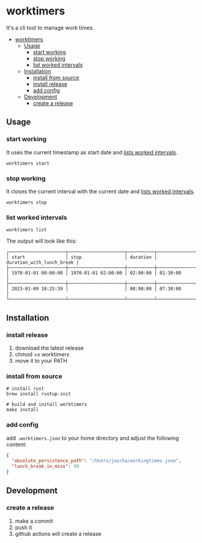 # worktimers

It's a cli tool to manage work times.

<!-- TOC -->
* [worktimers](#worktimers)
  * [Usage](#usage)
    * [start working](#start-working)
    * [stop working](#stop-working)
    * [list worked intervals](#list-worked-intervals)
  * [Installation](#installation)
    * [install from source](#install-from-source)
    * [install release](#install-release)
    * [add config](#add-config)
  * [Development](#development)
    * [create a release](#create-a-release)
<!-- TOC -->

## Usage

### start working

It uses the current timestamp as start date and [lists worked intervals](#list-worked-intervals).

```shell
worktimers start
```

### stop working

It closes the current interval with the current date and [lists worked intervals](#list-worked-intervals).

```shell
worktimers stop
```

### list worked intervals

```shell
worktimers list
```

The output will look like this:

```
┌─────────────────────┬─────────────────────┬──────────┬───────────────────────────┐
│ start               │ stop                │ duration │ duration_with_lunch_break │
├─────────────────────┼─────────────────────┼──────────┼───────────────────────────┤
│ 1970-01-01 00:00:00 │ 1970-01-01 02:00:00 │ 02:00:00 │ 01:30:00                  │
├─────────────────────┼─────────────────────┼──────────┼───────────────────────────┤
│ 2023-01-09 10:25:39 │                     │ 08:00:00 │ 07:30:00                  │
└─────────────────────┴─────────────────────┴──────────┴───────────────────────────┘
```

## Installation

### install release
1. download the latest release
2. chmod +x worktimers
3. move it to your PATH

### install from source
```shell
# install rust
brew install rustup-init

# build and install worktimers
make install
```

### add config

add `.worktimers.json` to your home directory and adjust the following content:

```json
{
  "absolute_persistence_path": "/Users/joscha/workingtimes.json",
  "lunch_break_in_mins": 50
}
```

## Development

### create a release
1. make a commit 
2. push it
3. github actions will create a release

